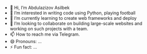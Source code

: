 - 👋 Hi, I’m Abdulazizov Asilbek
- 👀 I’m interested in  writing code using Python, playing football
- 🌱 I’m currently learning to create web frameworks and deploy
- 💞️ I’m looking to collaborate on building large-scale websites and working on such projects with a team.
- 📫 How to reach me via Telegram.
- 😄 Pronouns: ...
- ⚡ Fun fact: ...

<!---
abdulazizov17/abdulazizov17 is a ✨ special ✨ repository because its `README.md` (this file) appears on your GitHub profile.
You can click the Preview link to take a look at your changes.
--->
